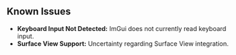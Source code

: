 ## Known Issues

- **Keyboard Input Not Detected:** ImGui does not currently read keyboard input.
- **Surface View Support:** Uncertainty regarding Surface View integration.
